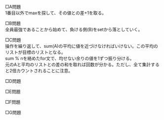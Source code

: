 □A問題  
1番目以外でmaxを探して、その値との差+1を取る。

□B問題  
全員最強であることから始めて、負ける側(B)をsetから落としていく。

□C問題  
操作を繰り返して、sum(A)の平均に値を近づけなければいけない。この平均のリストが目標のリストとなる。  
sum % nを絡めたfor文で、均せない余りの値を1ずつ振り分ける。  
元のAと平均のリストとの差の和を取れば回数が分かる。ただし、全て集計すると2倍カウントされることに注意。

□D問題  


□E問題  


□F問題  


□G問題  

